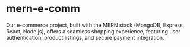 # mern-e-comm
Our e-commerce project, built with the MERN stack (MongoDB, Express, React, Node.js), offers a seamless shopping experience, featuring user authentication, product listings, and secure payment integration.
